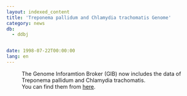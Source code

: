 ```yaml
---
layout: indexed_content
title: 'Treponema pallidum and Chlamydia trachomatis Genome'
category: news
db:
  - ddbj


date: 1998-07-22T00:00:00
lang: en
---
```


<dd>The Genome Inforamtion Broker (GIB) now includes the data of Treponema pallidum and Chlamydia trachomatis.<br>
<dd>You can find them from <a href="/services/past-services-e.html#gib">here</a>.</dd>
</dd>

